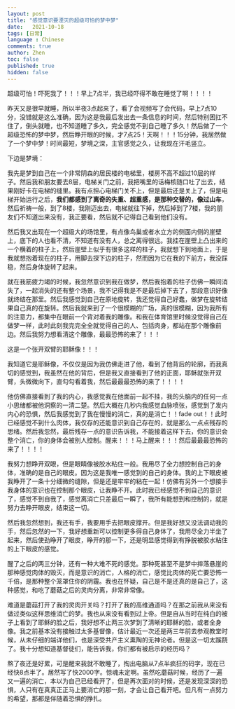 ```yaml
---
layout: post
title: "感觉意识要湮灭的超级可怕的梦中梦"
date:   2021-10-18
tags: [日常]
language : Chinese
comments: true
author: Zhen
toc: false
published: true
hidden: false
---
```

超级可怕！吓死我了！！！早上7点半，我已经吓得不敢在睡觉了啊！！！！

昨天又是很早就睡，所以半夜3点起来了，看了会视频写了会代码，早上7点10分，没错就是这么准确，因为这是我最后发出去一条信息的时间，然后特别困扛不住了，倒头就睡，也不知道睡了多久，完全感觉不到自己睡了多久！然后做了一个超级恐怖的梦中梦，然后睁开眼的时候，才7点25！天啊！！！15分钟，我居然做了一个梦中梦！时间最短，梦境之深，主官感觉之久，让我现在汗毛竖立。

下边是梦境：

我先是梦到自己在一个非常阴森的居民楼的电梯里，楼房不高不超过10层的样子。然后我和朋友要去8层，电梯关门之前，我把嘴里的话梅核随口吐了出去，结果刚好卡在电梯的缝里。我有点担心电梯门关不上，但是最后还是关上了，但是电梯开始运行之后，**我们都感到了离奇的失重、超重感，是那种交替的，像过山车**，然后祈祷一般，到了8楼，我刚迈出去，电梯就往下掉，然后掉到了7楼，我的朋友们不知道出来没有，我正要看，然后就不记得自己看到他们没有。

然后我又出现在一个超级大的场馆里，有点像鸟巢或者水立方的侧面内侧的崖壁上，底下的人也看不清，不知道有没有人，总之离得很远。我挂在崖壁上凸出来的一个横着的柱子上，然后崖壁上似乎有很多这样的柱子，我就想下到地面上，于是我就想抱着现在的柱子，用脚去探下边的柱子，然而因为它在我的下前方，我没踩稳，然后身体旋转了起来。

就在我筋疲力竭的时候，我忽然意识到我在做梦，然后我抱着的柱子仿佛一瞬间消失了，一起消失的还有整个场景，我不记得我是不是最后掉下去了，那段意识好像就终结在那里。然后我感觉到自己在原地旋转，我还觉得自己好蠢，做梦在旋转结果自己真的在旋转。然后我就来到了一个很模糊的广场，真的很模糊，因为我所有的注意力，都集中在眼前一个背对着我的雕像。和我在体育馆里时候没觉得自己在做梦一样，此时此刻我完完全全就觉得自己的人、包括肉身，都站在那个雕像前边。然后我努力想看清这个雕像，最最恐怖的来了！！！

这是一个张开双臂的耶稣像！！！

我知道它是耶稣像，不仅仅是因为我仿佛走进了他，看到了他背后的轮廓，而我真切的感觉到，我虽然在他的背后，但是我又直接看到了他的正面，耶稣就张开双臂，头微微向下，直勾勾看着我，然后最最最恐怖的来了！！！！

他仿佛直接看到了我的内心，我感觉我在他面前一起不挂，我的头脑内的任何一点小思绪都被他洞察的一清二楚。然后大概在几秒内我感觉血脉喷张，感觉到了发内内心的恐惧，然后我感觉到了我在慢慢的消亡，真的是消亡！！fade out！！此时已经感觉不到什么肉体，我仅存的还能意识到自己存在的，就是那么一点点残存的思绪。然后我忽然，最后残存一点的意识告诉我，不能接着这样下去，你的意识会整个消亡，你的身体会被别人控制。醒来！！！马上醒来！！！然后最最最恐怖的来了！！！！

我努力想睁开双眼，但是眼睛像被胶水粘住一般。我用尽了全力想控制自己的身体，准确的是自己的眼皮。因为这是我唯一感觉到的自己的身体。我的上下眼皮被我睁开了一条十分细微的缝隙，但是还是牢牢的粘在一起！仿佛有另外一个想接手我身体的意识也在控制那个眼皮，让我睁不开。此时我已经感觉不到自己的意识了，感觉不到自我了，感觉离消亡只差最后一瞬了，我所有能想到和控制的，就是努力去睁开眼皮，结束这一切。

然后我忽然想到，我还有手，我要用手去把眼皮撑开。但是我好想又没法调动我的手，然后忽然的一下，我好想重新可以控制更多得自己身体了，我用尽全力半坐了起来，然后使劲睁开了眼皮，睁开的那一下，还是明显感觉得到有挣脱被胶水粘住的上下眼皮的感觉。

醒了之后的两三分钟，还有一种大难不死的感觉。那种死甚至不是梦中摔落悬崖的那种感觉肉体的毁灭，而是意识的消亡，人格的消亡，感觉比肉体的死亡要恐怖一千倍，是那种整个笼罩住你的阴霾。我也在怀疑，自己是不是还真的是自己了，这种感觉，和吃了蘑菇之后的灵肉分离，非常非常像。

难道是蘑菇打开了我的灵肉开关吗？打开了我的高维通道吗？在那之前我从来没有做过类似这样思维消亡的梦。我也从来没有看到过上帝。但是自从当时在纯白的被子上看到了耶稣的脸之后，我好想不止两三次梦到了清晰的耶稣的脸，或者全身像。我之前基本没有接触过太多基督像，估计最近一次还是两三年前去参观教堂时候，从未仔细的端详他们，也是深受共产主义熏陶的无神论者。但是这一切太蹊跷了。我十分想知道基督徒们，能告诉我，你们都有被启示的经历吗？

熬了夜还是好累，可是醒来我就不敢睡了，掏出电脑从7点半疯狂的码字，现在已经快8点半了。居然写了快2000字。惊魂未定啊。虽然吃蘑菇时候，经历了一遍又一遍的消亡，本以为自己已经看开了，但是再次面对的时候，还是发现深深的恐惧，人只有在真真正正马上要消亡的那一刻，才会让自己看开吧。但凡有一点努力的希望，那都是伴随着恐惧的挣扎。
<!--stackedit_data:
eyJoaXN0b3J5IjpbLTEzMjE5Nzc5NzksNTM1ODQwMjYxLC01Nj
g2MDc2NV19
-->